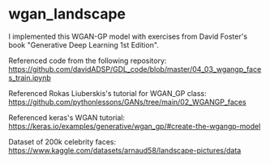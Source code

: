 # wgan_landscape

I implemented this WGAN-GP model with exercises from David Foster's book "Generative Deep Learning 1st Edition".

Referenced code from the following repository: https://github.com/davidADSP/GDL_code/blob/master/04_03_wgangp_faces_train.ipynb

Referenced Rokas Liuberskis's tutorial for WGAN_GP class: https://github.com/pythonlessons/GANs/tree/main/02_WGANGP_faces

Referenced keras's WGAN tutorial: https://keras.io/examples/generative/wgan_gp/#create-the-wgangp-model

Dataset of 200k celebrity faces: https://www.kaggle.com/datasets/arnaud58/landscape-pictures/data